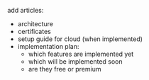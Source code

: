 add articles:

* architecture
* certificates
* setup guide for cloud (when implemented)
* implementation plan: 
  * which features are implemented yet
  * which will be implemented soon
  * are they free or premium